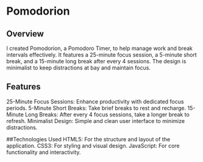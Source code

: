# Pomodorion

## Overview
I created Pomodorion, a Pomodoro Timer, to help manage work and break intervals effectively. It features a 25-minute focus session, a 5-minute short break, and a 15-minute long break after every 4 sessions. The design is minimalist to keep distractions at bay and maintain focus.

## Features
25-Minute Focus Sessions: Enhance productivity with dedicated focus periods.
5-Minute Short Breaks: Take brief breaks to rest and recharge.
15-Minute Long Breaks: After every 4 focus sessions, take a longer break to refresh.
Minimalist Design: Simple and clean user interface to minimize distractions.

##Technologies Used
HTML5: For the structure and layout of the application.
CSS3: For styling and visual design.
JavaScript: For core functionality and interactivity.
